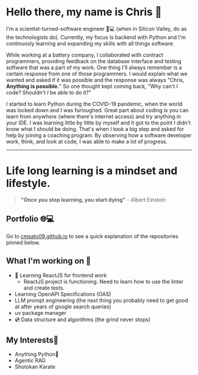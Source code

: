 # Hello there, my name is Chris 👋

I'm a scientist-turned-software engineer 🧪💻 (when in Silicon Valley, do as the technologists do). Currently, my focus is backend with Python and I'm continuosly learning and expanding my skills with all things software.

While working at a battery company, I collaborated with contract programmers, providing feedback on the database interface and testing software that was a part of my work. One thing I'll always remember is a certain response from one of those programmers. I would explain what we wanted and asked if it was possible and the response was always "Chris, **Anything is possible.**" So one thought kept coming back, "Why can't I code? Shouldn't *I* be able to do it?"

I started to learn Python during the COVID-19 pandemic, when the world was locked down and I was furloughed. Great part about coding is you can learn from anywhere (where there's internet access) and try anything in your IDE. I was learning little by little by myself and it got to the point I didn't know what I should be doing. That's when I took a big step and asked for help by joining a coaching program. By observing how a software developer work, think, and look at code, I was able to make a lot of progress. 

---

# Life long learning is a mindset and lifestyle. 
> **"Once you stop learning, you start dying"** - Albert Einstein

## Portfolio 🌐💻
Go to [cmsato09.github.io](https://www.cmsato09.github.io) to see a quick explanation of the repositories pinned below. 

## What I'm working on 🔨
- 🌱 Learning ReactJS for frontend work
  - ReactJS project is functioning. Need to learn how to use the linter and create tests.
- Learning OpenAPI Specifications (OAS)
- LLM prompt engineering (the next thing you probably need to get good at after years of google search queries)
- uv package manager
- 💿 Data structure and algorithms (the grind never stops)

## My Interests🧠
- Anything Python🐍
- Agentic RAG
- Shotokan Karate

